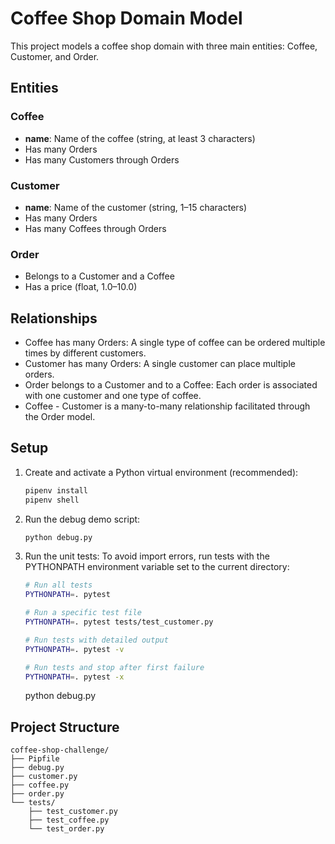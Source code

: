 # Coffee Shop Domain Model

This project models a coffee shop domain with three main entities: Coffee, Customer, and Order.

## Entities

### Coffee
- **name**: Name of the coffee (string, at least 3 characters)
- Has many Orders
- Has many Customers through Orders

### Customer
- **name**: Name of the customer (string, 1–15 characters)
- Has many Orders
- Has many Coffees through Orders

### Order
- Belongs to a Customer and a Coffee
- Has a price (float, 1.0–10.0)

## Relationships

- Coffee has many Orders: A single type of coffee can be ordered multiple times by different customers.
- Customer has many Orders: A single customer can place multiple orders.
- Order belongs to a Customer and to a Coffee: Each order is associated with one customer and one type of coffee.
- Coffee - Customer is a many-to-many relationship facilitated through the Order model.

## Setup

1. Create and activate a Python virtual environment (recommended):
   ```bash
   pipenv install
   pipenv shell
   ```

2. Run the debug demo script:
   ```bash
   python debug.py
   ```

3. Run the unit tests:
   To avoid import errors, run tests with the PYTHONPATH environment variable set to the current directory:
   ```bash
   # Run all tests
   PYTHONPATH=. pytest

   # Run a specific test file
   PYTHONPATH=. pytest tests/test_customer.py

   # Run tests with detailed output
   PYTHONPATH=. pytest -v

   # Run tests and stop after first failure
   PYTHONPATH=. pytest -x
   ```
   python debug.py

## Project Structure

```
coffee-shop-challenge/
├── Pipfile
├── debug.py
├── customer.py
├── coffee.py
├── order.py
└── tests/
    ├── test_customer.py
    ├── test_coffee.py
    └── test_order.py
```


